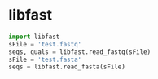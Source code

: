 # libfast

``` python
import libfast
sFile = 'test.fastq'
seqs, quals = libfast.read_fastq(sFile)
sFile = 'test.fasta'
seqs = libfast.read_fasta(sFile)
```
